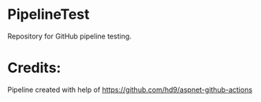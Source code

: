 # PipelineTest

Repository for GitHub pipeline testing.

# Credits:
Pipeline created with help of https://github.com/hd9/aspnet-github-actions
